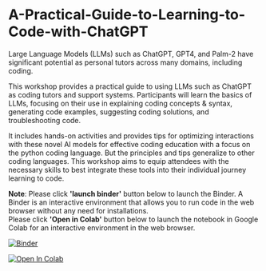 # A-Practical-Guide-to-Learning-to-Code-with-ChatGPT
Large Language Models (LLMs) such as ChatGPT, GPT4, and Palm-2 have significant potential as personal tutors across many domains, including coding.<br>

This workshop provides a practical guide to using LLMs such as ChatGPT as coding tutors and support systems. Participants will learn the basics of LLMs, focusing on their use in explaining coding concepts & syntax, generating code examples, suggesting coding solutions, and troubleshooting code.<br>

It includes hands-on activities and provides tips for optimizing interactions with these novel AI models for effective coding education with a focus on the python coding language. But the principles and tips generalize to other coding languages. This workshop aims to equip attendees with the necessary skills to best integrate these tools into their individual journey learning to code.<br>

**Note**: Please click **'launch binder'** button below to launch the Binder. A Binder is an interactive environment that allows you to run code in the web browser without any need for installations. <br>
Please click **'Open in Colab'** button below to launch the notebook in Google Colab for an interactive environment in the web browser.

[![Binder](https://mybinder.org/badge_logo.svg)](https://mybinder.org/v2/gh/The-CEAS-Library/A-Practical-Guide-to-Learning-to-Code-with-ChatGPT.git/master)

[![Open In Colab](https://colab.research.google.com/assets/colab-badge.svg)](http://colab.research.google.com/github/The-CEAS-Library/A-Practical-Guide-to-Learning-to-Code-with-ChatGPT)
